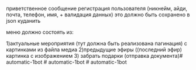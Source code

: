 приветственное сообщение
регистрация пользователя (никнейм, айди, почта, телефон, имя, + валидация данных) это должно быть сохранено в json куданить

меню должно состоять из:

 1)актуальные мероприятия (тут должна быть реализована пагинация) с картинками из файла медиа
 2)предыдущие эфиры ((последний эфир) картинка с изображением
3) забрать подарки (отправка документа)#   a u t o m a t i c - 1 b o t  
 #   a u t o m a t i c - 1 b o t  
 #   a u t o m a t i c - 1 b o t  
 